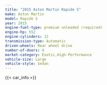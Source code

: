 ```yaml
---
title: "2015 Aston Martin Rapide S"
make: Aston Martin
model: Rapide S
year: 2015
engine-fuel-type: premium unleaded (required)
engine-hp: 552
engine-cylinders: 12
transmission-type: Automatic
driven-wheels: Rear wheel drive
number-of-doors: 4
market-category: Exotic,High-Performance
vehicle-size: Large
vehicle-style: Sedan
---
```


{{< car_info >}}
